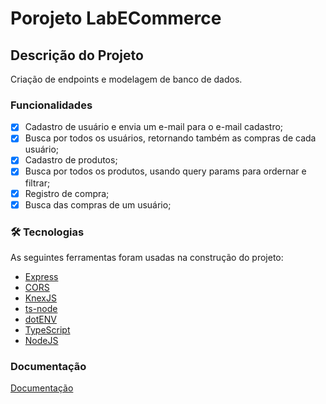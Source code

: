 # Porojeto  LabECommerce

## Descrição do Projeto
<p>Criação de endpoints e modelagem de banco de dados.</p>

### Funcionalidades 
- [x] Cadastro de usuário e envia um e-mail para o e-mail cadastro;
- [x] Busca por todos os usuários, retornando também as compras de cada usuário;
- [x] Cadastro de produtos;
- [x] Busca por todos os produtos, usando query params para ordernar e filtrar;
- [x] Registro de compra;
- [x] Busca das compras de um usuário;

### 🛠 Tecnologias

As seguintes ferramentas foram usadas na construção do projeto:

- [Express](https://expressjs.com/pt-br/)
- [CORS](https://developer.mozilla.org/pt-BR/docs/Web/HTTP/CORS)
- [KnexJS](https://knexjs.org/)
- [ts-node](https://www.npmjs.com/package/ts-node)
- [dotENV](https://www.npmjs.com/package/dotenv)
- [TypeScript](https://www.typescriptlang.org/)
- [NodeJS](https://nodejs.org/en/)


### Documentação

[Documentação](https://documenter.getpostman.com/view/21026041/2s7Yn1d2MD)
